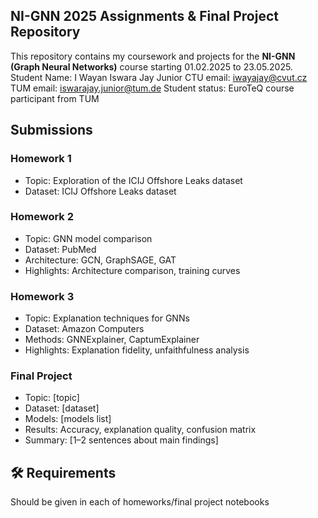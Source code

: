 ## NI-GNN 2025 Assignments & Final Project Repository

This repository contains my coursework and projects for the **NI-GNN (Graph Neural Networks)** course starting 01.02.2025 to 23.05.2025.
Student Name: I Wayan Iswara Jay Junior
CTU email: iwayajay@cvut.cz 
TUM email: iswarajay.junior@tum.de
Student status: EuroTeQ course participant from TUM

## Submissions

### Homework 1
- Topic: Exploration of the ICIJ Offshore Leaks dataset
- Dataset: ICIJ Offshore Leaks dataset

### Homework 2
- Topic: GNN model comparison
- Dataset: PubMed
- Architecture: GCN, GraphSAGE, GAT
- Highlights: Architecture comparison, training curves

### Homework 3
- Topic: Explanation techniques for GNNs
- Dataset: Amazon Computers
- Methods: GNNExplainer, CaptumExplainer
- Highlights: Explanation fidelity, unfaithfulness analysis

### Final Project
- Topic: [topic]
- Dataset: [dataset]
- Models: [models list]
- Results: Accuracy, explanation quality, confusion matrix
- Summary: [1–2 sentences about main findings]

## 🛠️ Requirements
Should be given in each of homeworks/final project notebooks
